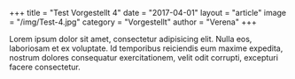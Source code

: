 +++
title = "Test Vorgestellt 4"
date = "2017-04-01"
layout = "article"
image = "/img/Test-4.jpg"
category = "Vorgestellt"
author = "Verena"
+++



Lorem ipsum dolor sit amet, consectetur adipisicing elit. Nulla eos, laboriosam et ex voluptate. Id temporibus reiciendis eum maxime expedita, nostrum dolores consequatur exercitationem, velit odit corrupti, excepturi facere consectetur.